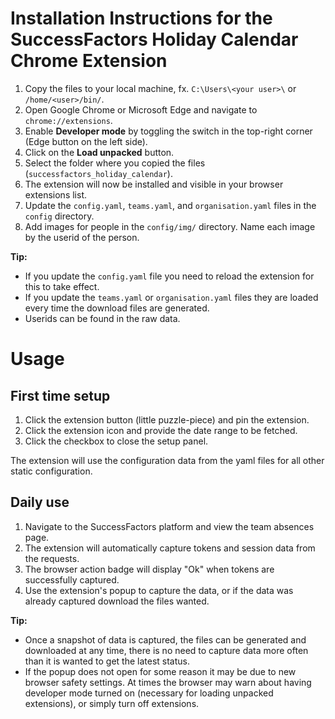 # Installation Instructions for the SuccessFactors Holiday Calendar Chrome Extension

1. Copy the files to your local machine, fx. `C:\Users\<your user>\` or `/home/<user>/bin/`.
2. Open Google Chrome or Microsoft Edge and navigate to `chrome://extensions`.
3. Enable **Developer mode** by toggling the switch in the top-right corner (Edge button on the left side).
4. Click on the **Load unpacked** button.
5. Select the folder where you copied the files (`successfactors_holiday_calendar`).
6. The extension will now be installed and visible in your browser extensions list.
7. Update the `config.yaml`, `teams.yaml`, and `organisation.yaml` files in the `config` directory.
8. Add images for people in the `config/img/` directory.  Name each image by the userid of the person.

**Tip:**
- If you update the `config.yaml` file you need to reload the extension for this to take effect.
- If you update the `teams.yaml` or `organisation.yaml` files they are loaded every time the download files are generated.
- Userids can be found in the raw data.

# Usage

## First time setup
1. Click the extension button (little puzzle-piece) and pin the extension.
2. Click the extension icon and provide the date range to be fetched.
3. Click the checkbox to close the setup panel.

The extension will use the configuration data from the yaml files for all other static configuration.

## Daily use
1. Navigate to the SuccessFactors platform and view the team absences page.
2. The extension will automatically capture tokens and session data from the requests.
3. The browser action badge will display "Ok" when tokens are successfully captured.
4. Use the extension's popup to capture the data, or if the data was already captured download the files wanted.

**Tip:**
- Once a snapshot of data is captured, the files can be generated and downloaded at any time, there is no need to capture data more often than it is wanted to get the latest status.
- If the popup does not open for some reason it may be due to new browser safety settings.  At times the browser may warn about having developer mode turned on (necessary for loading unpacked extensions), or simply turn off extensions.
